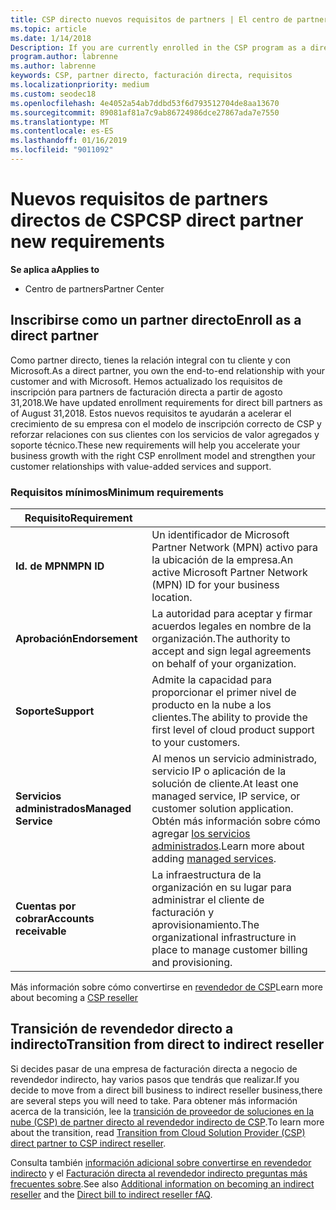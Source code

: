 ```yaml
---
title: CSP directo nuevos requisitos de partners | El centro de partners
ms.topic: article
ms.date: 1/14/2018
Description: If you are currently enrolled in the CSP program as a direct partner, you should prepare to meet these updated support and services requirements.
program.author: labrenne
ms.author: labrenne
keywords: CSP, partner directo, facturación directa, requisitos
ms.localizationpriority: medium
ms.custom: seodec18
ms.openlocfilehash: 4e4052a54ab7ddbd53f6d793512704de8aa13670
ms.sourcegitcommit: 89081af81a7c9ab86724986dce27867ada7e7550
ms.translationtype: MT
ms.contentlocale: es-ES
ms.lasthandoff: 01/16/2019
ms.locfileid: "9011092"
---
```

# <a name="csp-direct-partner-new-requirements"></a><span data-ttu-id="c2ff7-103">Nuevos requisitos de partners directos de CSP</span><span class="sxs-lookup"><span data-stu-id="c2ff7-103">CSP direct partner new requirements</span></span>

**<span data-ttu-id="c2ff7-104">Se aplica a</span><span class="sxs-lookup"><span data-stu-id="c2ff7-104">Applies to</span></span>**

- <span data-ttu-id="c2ff7-105">Centro de partners</span><span class="sxs-lookup"><span data-stu-id="c2ff7-105">Partner Center</span></span>

## <a name="enroll-as-a-direct-partner"></a><span data-ttu-id="c2ff7-106">Inscribirse como un partner directo</span><span class="sxs-lookup"><span data-stu-id="c2ff7-106">Enroll as a direct partner</span></span>

<span data-ttu-id="c2ff7-107">Como partner directo, tienes la relación integral con tu cliente y con Microsoft.</span><span class="sxs-lookup"><span data-stu-id="c2ff7-107">As a direct partner, you own the end-to-end relationship with your customer and with Microsoft.</span></span> <span data-ttu-id="c2ff7-108">Hemos actualizado los requisitos de inscripción para partners de facturación directa a partir de agosto 31,2018.</span><span class="sxs-lookup"><span data-stu-id="c2ff7-108">We have updated enrollment requirements for direct bill partners as of August 31,2018.</span></span> <span data-ttu-id="c2ff7-109">Estos nuevos requisitos te ayudarán a acelerar el crecimiento de su empresa con el modelo de inscripción correcto de CSP y reforzar relaciones con sus clientes con los servicios de valor agregados y soporte técnico.</span><span class="sxs-lookup"><span data-stu-id="c2ff7-109">These new requirements will help you accelerate your business growth with the right CSP enrollment model and strengthen your customer relationships with value-added services and support.</span></span> 

### <a name="minimum-requirements"></a><span data-ttu-id="c2ff7-110">Requisitos mínimos</span><span class="sxs-lookup"><span data-stu-id="c2ff7-110">Minimum requirements</span></span>

|**<span data-ttu-id="c2ff7-111">Requisito</span><span class="sxs-lookup"><span data-stu-id="c2ff7-111">Requirement</span></span>**|                             |
|--------------------------------|--------------------------------------------------------------|
|**<span data-ttu-id="c2ff7-112">Id. de MPN</span><span class="sxs-lookup"><span data-stu-id="c2ff7-112">MPN ID</span></span>**   |<span data-ttu-id="c2ff7-113">Un identificador de Microsoft Partner Network (MPN) activo para la ubicación de la empresa.</span><span class="sxs-lookup"><span data-stu-id="c2ff7-113">An active Microsoft Partner Network (MPN) ID for your business location.</span></span>   |
|**<span data-ttu-id="c2ff7-114">Aprobación</span><span class="sxs-lookup"><span data-stu-id="c2ff7-114">Endorsement</span></span>**   |<span data-ttu-id="c2ff7-115">La autoridad para aceptar y firmar acuerdos legales en nombre de la organización.</span><span class="sxs-lookup"><span data-stu-id="c2ff7-115">The authority to accept and sign legal agreements on behalf of your organization.</span></span>|
|**<span data-ttu-id="c2ff7-116">Soporte</span><span class="sxs-lookup"><span data-stu-id="c2ff7-116">Support</span></span>**   |<span data-ttu-id="c2ff7-117">Admite la capacidad para proporcionar el primer nivel de producto en la nube a los clientes.</span><span class="sxs-lookup"><span data-stu-id="c2ff7-117">The ability to provide the first level of cloud product support to your customers.</span></span>|
|**<span data-ttu-id="c2ff7-118">Servicios administrados</span><span class="sxs-lookup"><span data-stu-id="c2ff7-118">Managed Service</span></span>**   |<span data-ttu-id="c2ff7-119">Al menos un servicio administrado, servicio IP o aplicación de la solución de cliente.</span><span class="sxs-lookup"><span data-stu-id="c2ff7-119">At least one managed service, IP service, or customer solution application.</span></span> <span data-ttu-id="c2ff7-120">Obtén más información sobre cómo agregar [los servicios administrados](https://partner.microsoft.com/en-US/business-opportunities/managed-services-provider).</span><span class="sxs-lookup"><span data-stu-id="c2ff7-120">Learn more about adding [managed services](https://partner.microsoft.com/en-US/business-opportunities/managed-services-provider).</span></span>|
|**<span data-ttu-id="c2ff7-121">Cuentas por cobrar</span><span class="sxs-lookup"><span data-stu-id="c2ff7-121">Accounts receivable</span></span>** |<span data-ttu-id="c2ff7-122">La infraestructura de la organización en su lugar para administrar el cliente de facturación y aprovisionamiento.</span><span class="sxs-lookup"><span data-stu-id="c2ff7-122">The organizational infrastructure in place to manage customer billing and provisioning.</span></span> 

<span data-ttu-id="c2ff7-123">Más información sobre cómo convertirse en [revendedor de CSP](https://partner.microsoft.com/cloud-solution-provider)</span><span class="sxs-lookup"><span data-stu-id="c2ff7-123">Learn more about becoming a [CSP reseller](https://partner.microsoft.com/cloud-solution-provider)</span></span>

## <a name="transition-from-direct-to-indirect-reseller"></a><span data-ttu-id="c2ff7-124">Transición de revendedor directo a indirecto</span><span class="sxs-lookup"><span data-stu-id="c2ff7-124">Transition from direct to indirect reseller</span></span>

<span data-ttu-id="c2ff7-125">Si decides pasar de una empresa de facturación directa a negocio de revendedor indirecto, hay varios pasos que tendrás que realizar.</span><span class="sxs-lookup"><span data-stu-id="c2ff7-125">If you decide to move from a direct bill business to indirect reseller business,there are several steps you will need to take.</span></span> <span data-ttu-id="c2ff7-126">Para obtener más información acerca de la transición, lee la [transición de proveedor de soluciones en la nube (CSP) de partner directo al revendedor indirecto de CSP](transition-direct-to-indirect.md).</span><span class="sxs-lookup"><span data-stu-id="c2ff7-126">To learn more about the transition, read [Transition from Cloud Solution Provider (CSP) direct partner to CSP indirect reseller](transition-direct-to-indirect.md).</span></span> 

<span data-ttu-id="c2ff7-127">Consulta también [información adicional sobre convertirse en revendedor indirecto](https://assetsprod.microsoft.com/csp-directbill-to-indirect-transition.pdf) y el [Facturación directa al revendedor indirecto preguntas más frecuentes sobre](http://assetsprod.microsoft.com/mpn/direct-bill-partner-faq.pdf).</span><span class="sxs-lookup"><span data-stu-id="c2ff7-127">See also [Additional information on becoming an indirect reseller](https://assetsprod.microsoft.com/csp-directbill-to-indirect-transition.pdf) and the [Direct bill to indirect reseller fAQ](http://assetsprod.microsoft.com/mpn/direct-bill-partner-faq.pdf).</span></span>